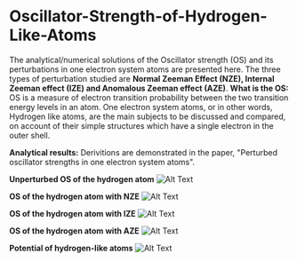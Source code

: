 # Oscillator-Strength-of-Hydrogen-Like-Atoms
The analytical/numerical solutions of the Oscillator strength (OS) and its perturbations in one electron system atoms are presented here. The three types of perturbation studied are **Normal Zeeman Effect (NZE), Internal Zeeman effect (IZE) and Anomalous Zeeman effect (AZE)**.
**What is the OS:** OS is a measure of electron transition probability between the two transition energy levels in an atom. One electron system atoms, or in other words, Hydrogen like atoms, are the main subjects to be discussed and compared, on account of their simple structures which have a single electron in the outer shell. 

**Analytical results:**
Derivitions are demonstrated in the paper, "Perturbed oscillator strengths in one electron system atoms".

**Unperturbed OS of the hydrogen atom**
![Alt Text](https://github.com/JialunSimonLiu/Oscillator-Strength/blob/main/Pictures(main%20equations)/Unperturbed.png)

**OS of the hydrogen atom with NZE**
![Alt Text](https://github.com/JialunSimonLiu/Oscillator-Strength/blob/main/Pictures(main%20equations)/NZE.png) 

**OS of the hydrogen atom with IZE**
![Alt Text](https://github.com/JialunSimonLiu/Oscillator-Strength/blob/main/Pictures(main%20equations)/IZE.png) 

**OS of the hydrogen atom with AZE**
![Alt Text](https://github.com/JialunSimonLiu/Oscillator-Strength/blob/main/Pictures(main%20equations)/AZE.png) 

**Potential of hydrogen-like atoms**
![Alt Text](https://github.com/JialunSimonLiu/Oscillator-Strength/blob/main/Pictures(main%20equations)/potential%20for%20Hydrogen-like%20atoms.png) 

